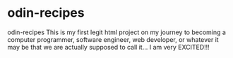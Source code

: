# odin-recipes
odin-recipes
This is my first legit html project on my journey to becoming a computer programmer, software 
engineer, web developer, or whatever it may be that we are actually supposed to call it... I am very 
EXCITED!!!